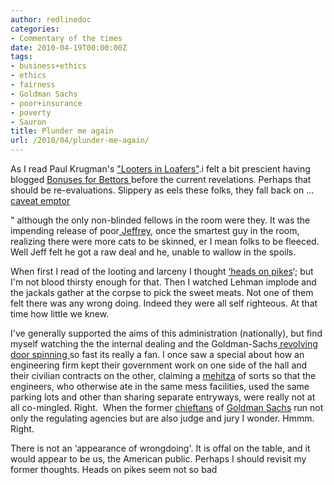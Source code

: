 ```yaml
---
author: redlinedoc
categories:
- Commentary of the times
date: 2010-04-19T00:00:00Z
tags:
- business+ethics
- ethics
- fairness
- Goldman Sachs
- poor+insurance
- poverty
- Sauron
title: Plunder me again
url: /2010/04/plunder-me-again/
---
```


As I read Paul Krugman's ["Looters in Loafers"][1].i felt a bit prescient having blogged [Bonuses for Bettors ][2] before the current revelations. Perhaps that should be re-evaluations. Slippery as eels these folks, they fall back on ... [caveat emptor][3]

" although the only non-blinded fellows in the room were they. It was the impending release of poor[ Jeffrey][4], once the smartest guy in the room, realizing there were more cats to be skinned, er I mean folks to be fleeced. Well Jeff felt he got a raw deal and he, unable to wallow in the spoils.

When first I read of the looting and larceny I thought [&#8216;heads on pikes][5]&#8216;; but I'm not blood thirsty enough for that. Then I watched Lehman implode and the jackals gather at the corpse to pick the sweet meats. Not one of them felt there was any wrong doing. Indeed they were all self righteous. At that time how little we knew.

I've generally supported the aims of this administration (nationally), but find myself watching the the internal dealing and the Goldman-Sachs[ revolving door spinning ][6]so fast its really a fan. I once saw a special about how an engineering firm kept their government work on one side of the hall and their civilian contracts on the other, claiming a [mehitza][5] of sorts so that the engineers, who otherwise ate in the same mess facilities, used the same parking lots and other than sharing separate entryways, were really not at all co-mingled. Right.  When the former [chieftans][6] of [Goldman Sachs][6] run not only the regulating agencies but are also judge and jury I wonder. Hmmm. Right.

There is not an &#8216;appearance of wrongdoing'. It is offal on the table, and it would appear to be us, the American public. Perhaps I should revisit my former thoughts. Heads on pikes seem not so bad

 [1]: http://community.nytimes.com/comments/www.nytimes.com/2010/04/19/opinion/19krugman.html?sort=highlights&offset=1
 [2]: lhttp://irv.ourexchange.net/2010/03/bonuses_for_bettors/
 [3]: http://www.imdb.com/title/tt0413845/
 [4]: http://abcnews.go.com/Politics/Supreme_Court/enron-ceo-jeffrey-skilling-asks-supreme-court-trial/story?id=9954946
 [5]: http://headsonpikes.blogspot.com/
 [6]: http://www.sfgate.com/cgi-bin/article.cgi?f=/g/a/2010/04/19/bloomberg1376-L152U61A1I4H-1.DTL
